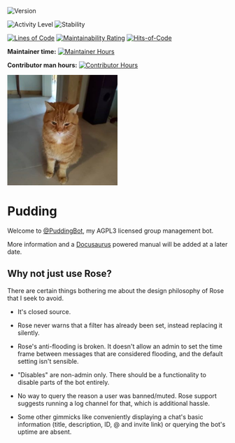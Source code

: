 ![Version](https://img.shields.io/badge/dynamic/json?color=success&label=version&prefix=%F0%9F%98%BA&query=version&style=plastic&url=https%3A%2F%2Fraw.githubusercontent.com%2FPuddingBot%2Fpudding-bot%2Fmaster%2Fapp.json)

![Activity Level](https://img.shields.io/badge/status-active-brightgreen.svg?style=flat-square)
![Stability](https://anima-os.github.io/stabl-badges/experimental.svg)

[![Lines of Code](https://sonarcloud.io/api/project_badges/measure?project=PuddingBot_pudding-bot&metric=ncloc)](https://sonarcloud.io/summary/new_code?id=PuddingBot_pudding-bot)
[![Maintainability Rating](https://sonarcloud.io/api/project_badges/measure?project=PuddingBot_pudding-bot&metric=sqale_rating)](https://sonarcloud.io/summary/new_code?id=PuddingBot_pudding-bot)
[![Hits-of-Code](https://hitsofcode.com/github/PuddingBot/pudding-bot)](https://hitsofcode.com/github/PuddingBot/pudding-bot/view)

__Maintainer time:__ [![Maintainer Hours](https://wakatime.com/badge/user/8c443f98-5766-4f1d-bd5c-37cd0a0d00af/project/cc61be82-ba2e-4e97-933e-88405b43fc86.svg?style=social)](https://wakatime.com/badge/user/8c443f98-5766-4f1d-bd5c-37cd0a0d00af/project/cc61be82-ba2e-4e97-933e-88405b43fc86 "Total time spent on the code and documentation by its core maintainer (@Happy-Ferret) since January 22, 2022")

__Contributor man hours:__ [![Contributor Hours](https://wakatime.com/badge/github/PuddingBot/pudding-bot.svg?style=social)](https://wakatime.com/badge/github/PuddingBot/pudding-bot "Total time spent on the code and documentation by all contributors since January 22, 2022")

<img src="profile.jpg" width="50%">

Pudding
===

Welcome to [@PuddingBot](https://t.me/puddingbot), my AGPL3 licensed group management bot.

More information and a [Docusaurus](https://docusaurus.io/docs) powered manual will be added at a later date.


## Why not just use Rose?

There are certain things bothering me about the design philosophy of Rose that I seek to avoid.

- It's closed source.

- Rose never warns that a filter has already been set, instead replacing it silently.

- Rose's anti-flooding is broken. It doesn't allow an admin to set the time frame between messages that are considered flooding, and the default setting isn't sensible.

- "Disables" are non-admin only. There should be a functionality to disable parts of the bot entirely.

- No way to query the reason a user was banned/muted. Rose support suggests running a log channel for that, which is additional hassle.

- Some other gimmicks like conveniently displaying a chat's basic information (title, description, ID, @ and invite link) or querying the bot's uptime are
absent.